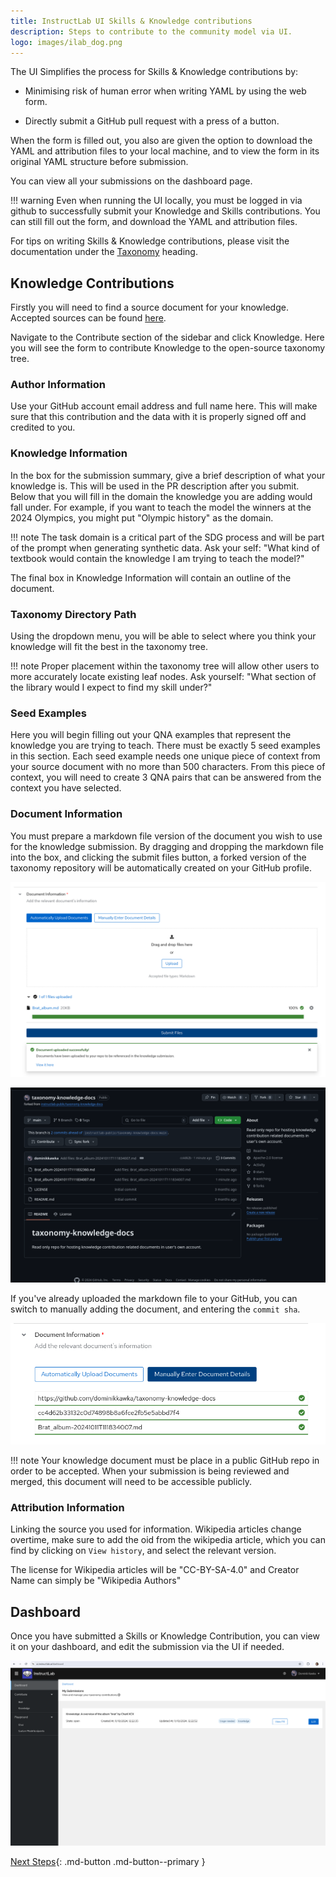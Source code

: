 ```yaml
---
title: InstructLab UI Skills & Knowledge contributions
description: Steps to contribute to the community model via UI.
logo: images/ilab_dog.png
---
```


The UI Simplifies the process for Skills & Knowledge contributions by:

* Minimising risk of human error when writing YAML by using the web form. 

* Directly submit a GitHub pull request with a press of a button.

When the form is filled out, you also are given the option to download the YAML and attribution files to your local machine, and to view the form in its original YAML structure before submission.

You can view all your submissions on the dashboard page.

!!! warning
    Even when running the UI locally, you must be logged in via github to successfully submit your Knowledge and Skills contributions. You can still fill out the form, and download the YAML and attribution files.

For tips on writing Skills & Knowledge contributions, please visit the documentation under the [Taxonomy](../taxonomy/index.md) heading.

## Knowledge Contributions

Firstly you will need to find a source document for your knowledge. Accepted sources can be found [here](../taxonomy/knowledge/guide.md).

Navigate to the Contribute section of the sidebar and click Knowledge. Here you will see the form to contribute Knowledge to the open-source taxonomy tree.

### Author Information

Use your GitHub account email address and full name here. This will make sure that this contribution and the data with it is properly signed off and credited to you.

### Knowledge Information

In the box for the submission summary, give a brief description of what your knowledge is. This will be used in the PR description after you submit. Below that you will fill in the domain the knowledge you are adding would fall under. For example, if you want to teach the model the winners at the 2024 Olympics, you might put "Olympic history" as the domain.

!!! note 
    The task domain is a critical part of the SDG process and will be part of the prompt when generating synthetic data. Ask your self: "What kind of textbook would contain the knowledge I am trying to teach the model?"

The final box in Knowledge Information will contain an outline of the document.

### Taxonomy Directory Path

Using the dropdown menu, you will be able to select where you think your knowledge will fit the best in the taxonomy tree.

!!! note 
    Proper placement within the taxonomy tree will allow other users to more accurately locate existing leaf nodes. Ask yourself: "What section of the library would I expect to find my skill under?"

### Seed Examples

Here you will begin filling out your QNA examples that represent the knowledge you are trying to teach. There must be exactly 5 seed examples in this section. Each seed example needs one unique piece of context from your source document with no more than 500 characters. From this piece of context, you will need to create 3 QNA pairs that can be answered from the context you have selected.

### Document Information

You must prepare a markdown file version of the document you wish to use for the knowledge submission. By dragging and dropping the markdown file into the box, and clicking the submit files button, a forked version of the taxonomy repository will be automatically created on your GitHub profile. 

![UI Knowledge Document Information](../images/user-interface/ui_knowledge_document_info.png)

![Forked Repository Showcase](../images/user-interface/ui_knowledge_repo_created.png)

If you've already uploaded the markdown file to your GitHub, you can switch to manually adding the document, and entering the `commit sha`.

![UI Knowledge Document Manual Information](../images/user-interface/ui_knowledge_document_manual_info.png)

!!! note 
    Your knowledge document must be place in a public GitHub repo in order to be accepted. When your submission is being reviewed and merged, this document will need to be accessible publicly.


### Attribution Information

Linking the source you used for information. Wikipedia articles change overtime, make sure to add the oid from the wikipedia article, which you can find by clicking on `View history`, and select the relevant version. 

The license for Wikipedia articles will be "CC-BY-SA-4.0" and Creator Name can simply be "Wikipedia Authors"

## Dashboard

Once you have submitted a Skills or Knowledge Contribution, you can view it on your dashboard, and edit the submission via the UI if needed.

![UI Dashboard With Contribution](../images/user-interface/ui_dashboard_with_submission.png)

[Next Steps](skills_contributions.md){: .md-button .md-button--primary }